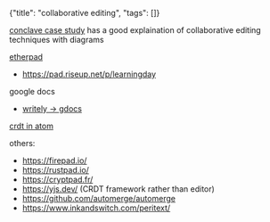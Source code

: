 {"title": "collaborative editing", "tags": []}

[conclave case study](https://conclave-team.github.io/conclave-site/)
has a good explaination of collaborative editing techniques with diagrams

[etherpad](https://github.com/ether/etherpad-lite/wiki/Sites-That-Run-Etherpad)
* https://pad.riseup.net/p/learningday

google docs
* [writely -> gdocs](https://www.theverge.com/2013/7/3/4484000/sam-schillace-interview-google-docs-creator-box)

[crdt in atom](https://www.infoq.com/presentations/github-crdt/)

others:
* https://firepad.io/
* https://rustpad.io/
* https://cryptpad.fr/
* https://yjs.dev/ (CRDT framework rather than editor)
* https://github.com/automerge/automerge
* https://www.inkandswitch.com/peritext/

